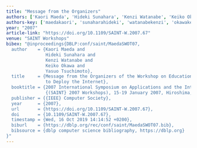 ```yaml
---
title: "Message from the Organizers"
authors: ['Kaori Maeda', 'Hideki Sunahara', 'Kenzi Watanabe', 'Keiko Okawa', 'Yasuo Tsuchimoto']
authors-key: ['maedakaori', 'sunaharahideki', 'watanabekenzi', 'okawakeiko', 'tsuchimotoyasuo']
year: "2007"
article-link: "https://doi.org/10.1109/SAINT-W.2007.67"
venue: "SAINT Workshops"
bibex: "@inproceedings{DBLP:conf/saint/MaedaSWOT07,
  author    = {Kaori Maeda and
               Hideki Sunahara and
               Kenzi Watanabe and
               Keiko Okawa and
               Yasuo Tsuchimoto},
  title     = {Message from the Organizers of the Workshop on Educational Challenges
               to Deploy the Internet},
  booktitle = {2007 International Symposium on Applications and the Internet - Workshops
               {(SAINT} 2007 Workshops), 15-19 January 2007, Hiroshima, Japan},
  publisher = {{IEEE} Computer Society},
  year      = {2007},
  url       = {https://doi.org/10.1109/SAINT-W.2007.67},
  doi       = {10.1109/SAINT-W.2007.67},
  timestamp = {Wed, 16 Oct 2019 14:14:52 +0200},
  biburl    = {https://dblp.org/rec/conf/saint/MaedaSWOT07.bib},
  bibsource = {dblp computer science bibliography, https://dblp.org}
}"
---
```

